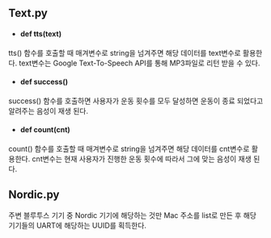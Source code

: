 
## Text.py
- #### def tts(text)
tts() 함수를 호출할 때 매겨변수로 string을 넘겨주면 해당 데이터를 text변수로 활용한다. text변수는 Google Text-To-Speech API를 통해 MP3파일로 리턴 받을 수 있다.

- #### def success()
success() 함수를 호출하면 사용자가 운동 횟수를 모두 달성하면 운동이 종료 되었다고 알려주는 음성이 재생 된다.

- #### def count(cnt)
count() 함수를 호출할 때 매겨변수로 string을 넘겨주면 해당 데이터를 cnt변수로 활용한다. cnt변수는 현재 사용자가 진행한 운동 횟수에 따라서 그에 맞는 음성이 재생 된다.


## Nordic.py
주변 블루투스 기기 중 Nordic 기기에 해당하는 것만 Mac 주소를 list로 만든 후 해당 기기들의 UART에 해당하는 UUID를 획득한다.


